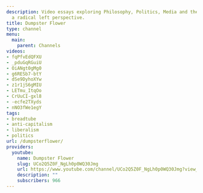 ```yaml
---
description: Video essays exploring Philosophy, Politics, Media and the world from
  a radical left perspective.
title: Dumpster Flower
type: channel
menu:
  main:
    parent: Channels
videos:
- fqPfvEdQFXU
- _pduGqRGuiU
- OiANgt0gMg0
- g6RESb7-btY
- dSe9DyhoXYw
- z1r1jS6gMIU
- LETmu_ItqOo
- CrUuCI-gxl8
- -ecfe2TXyds
- nNO3fWe1egY
tags:
- breadtube
- anti-capitalism
- liberalism
- politics
url: /dumpsterflower/
providers:
  youtube:
    name: Dumpster Flower
    slug: UCo2Q5Z0F_NgLh0p0WQ30Jmg
    url: https://www.youtube.com/channel/UCo2Q5Z0F_NgLh0p0WQ30Jmg?view_as=subscriber
    description: ""
    subscribers: 966
---
```

